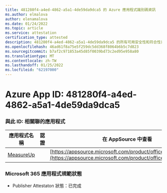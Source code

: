 ```yaml
---
title: 481280f4-a4ed-4862-a5a1-4de59da9dca5 的 Azure 應用程式識別碼資訊
ms.author: elmalova
author: elenamalova
ms.date: 01/24/2022
ms.topic: article
ms.service: attestation
certification_type: attested
description: 481280f4-a4ed-4862-a5a1-4de59da9dca5 的所有可用安全性和符合性資訊資訊。
ms.openlocfilehash: 46ad61f8a75e5f259dc5dd368f8064b6b5c7d823
ms.sourcegitcommit: b7af2c971853a45d85f0039bd73c2ed95e958a80
ms.translationtype: MT
ms.contentlocale: zh-TW
ms.lasthandoff: 01/25/2022
ms.locfileid: "62197000"
---
```

# <a name="azure-app-id-481280f4-a4ed-4862-a5a1-4de59da9dca5"></a>Azure App ID: 481280f4-a4ed-4862-a5a1-4de59da9dca5


### <a name="apps-associated-with-this-id"></a>與此 ID: 相關聯的應用程式
| **應用程式名稱** | **認證** | **在 AppSource 中查看** |
|--------------|---------------|-----------------------|
| [MeasureUp](https://docs.microsoft.com/microsoft-365-app-certification/forward/WA200003111) |  | [https://appsource.microsoft.com/product/office/WA200003111](https://appsource.microsoft.com/product/office/WA200003111) |

### <a name="microsoft-365-app-compliance-status"></a>Microsoft 365 應用程式規範狀態
- Publisher Attestaton 狀態：已完成
